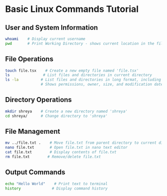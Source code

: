 # Basic Linux Commands Tutorial

## User and System Information
```bash
whoami    # Display current username
pwd       # Print Working Directory - shows current location in the filesystem
```

## File Operations
```bash
touch file.tsx    # Create a new empty file named 'file.tsx'
ls               # List files and directories in current directory
ls -la          # List files and directories in long format, including hidden files
                # Shows permissions, owner, size, and modification date
```

## Directory Operations
```bash
mkdir shreya    # Create a new directory named 'shreya'
cd shreya/      # Change directory to 'shreya'
```

## File Management
```bash
mv ../file.txt .    # Move file.txt from parent directory to current directory
nano file.txt       # Open file.txt in nano text editor
cat file.txt        # Display contents of file.txt
rm file.txt        # Remove/delete file.txt
```

## Output Commands
```bash
echo "Hello World"    # Print text to terminal
history              # Display command history
```

